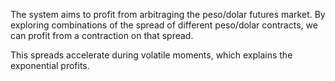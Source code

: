 The system aims to profit from arbitraging the peso/dolar futures market. By exploring combinations of the spread of different peso/dolar contracts, we can profit from a contraction on that spread. 

This spreads accelerate during volatile moments, which explains the exponential profits.
